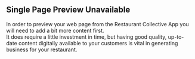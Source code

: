 ## Single Page Preview Unavailable

In order to preview your web page from the Restaurant Collective App you will need to add a bit more content first.  
It does require a little investment in time, but having good quality, up-to-date content digitally available to your customers is vital in generating business for your restaurant.
